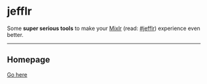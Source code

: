 # jefflr

Some **super serious tools** to make your [Mixlr](http://www.mixlr.com/) (read: [#jefflr](http://mixlr.com/jeff-gerstmann/chat)) experience even better.

___

## Homepage

[Go here](http://therealtakeshi.github.io/jefflr)